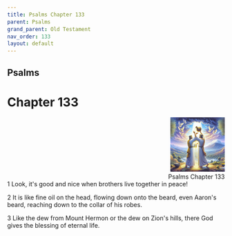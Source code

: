 ```yaml
---
title: Psalms Chapter 133
parent: Psalms
grand_parent: Old Testament
nav_order: 133
layout: default
---
```


## Psalms

# Chapter 133

<div style="clear: both; text-align: right;">
    <img src="/assets/Image/Psalms/500/133.jpg" alt="Psalms Chapter 133" class="chapter-image" style="max-width: 25%; height: auto;"/>
    <figcaption style="font-size: 14px;">Psalms Chapter 133</figcaption>
</div>
1 Look, it's good and nice when brothers live together in peace!

2 It is like fine oil on the head, flowing down onto the beard, even Aaron's beard, reaching down to the collar of his robes.

3 Like the dew from Mount Hermon or the dew on Zion's hills, there God gives the blessing of eternal life.


